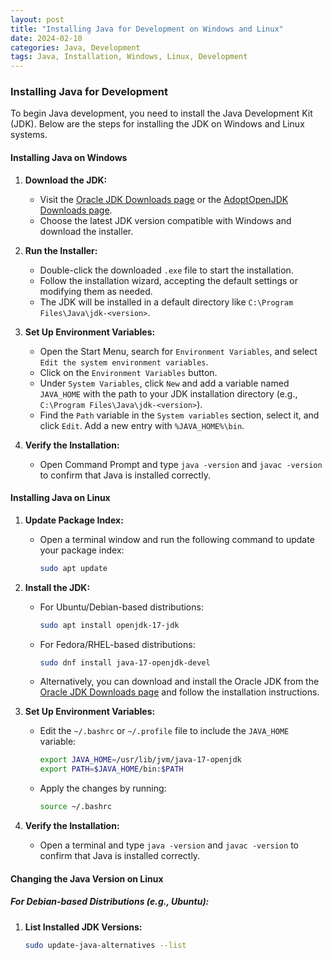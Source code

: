 ```yaml
---
layout: post
title: "Installing Java for Development on Windows and Linux"
date: 2024-02-10
categories: Java, Development
tags: Java, Installation, Windows, Linux, Development
---
```


### Installing Java for Development

To begin Java development, you need to install the Java Development Kit (JDK). Below are the steps for installing the JDK on Windows and Linux systems.

#### Installing Java on Windows

1. **Download the JDK:**
   - Visit the [Oracle JDK Downloads page](https://www.oracle.com/java/technologies/javase-downloads.html) or the [AdoptOpenJDK Downloads page](https://adoptium.net/).
   - Choose the latest JDK version compatible with Windows and download the installer.

2. **Run the Installer:**
   - Double-click the downloaded `.exe` file to start the installation.
   - Follow the installation wizard, accepting the default settings or modifying them as needed.
   - The JDK will be installed in a default directory like `C:\Program Files\Java\jdk-<version>`.

3. **Set Up Environment Variables:**
   - Open the Start Menu, search for `Environment Variables`, and select `Edit the system environment variables`.
   - Click on the `Environment Variables` button.
   - Under `System Variables`, click `New` and add a variable named `JAVA_HOME` with the path to your JDK installation directory (e.g., `C:\Program Files\Java\jdk-<version>`).
   - Find the `Path` variable in the `System variables` section, select it, and click `Edit`. Add a new entry with `%JAVA_HOME%\bin`.

4. **Verify the Installation:**
   - Open Command Prompt and type `java -version` and `javac -version` to confirm that Java is installed correctly.

#### Installing Java on Linux

1. **Update Package Index:**
   - Open a terminal window and run the following command to update your package index:
     ```bash
     sudo apt update
     ```

2. **Install the JDK:**
   - For Ubuntu/Debian-based distributions:
     ```bash
     sudo apt install openjdk-17-jdk
     ```
   - For Fedora/RHEL-based distributions:
     ```bash
     sudo dnf install java-17-openjdk-devel
     ```

   - Alternatively, you can download and install the Oracle JDK from the [Oracle JDK Downloads page](https://www.oracle.com/java/technologies/javase-downloads.html) and follow the installation instructions.

3. **Set Up Environment Variables:**
   - Edit the `~/.bashrc` or `~/.profile` file to include the `JAVA_HOME` variable:
     ```bash
     export JAVA_HOME=/usr/lib/jvm/java-17-openjdk
     export PATH=$JAVA_HOME/bin:$PATH
     ```
   - Apply the changes by running:
     ```bash
     source ~/.bashrc
     ```

4. **Verify the Installation:**
   - Open a terminal and type `java -version` and `javac -version` to confirm that Java is installed correctly.

#### Changing the Java Version on Linux

##### For Debian-based Distributions (e.g., Ubuntu):

1. **List Installed JDK Versions:**
   ```bash
   sudo update-java-alternatives --list
   ```
